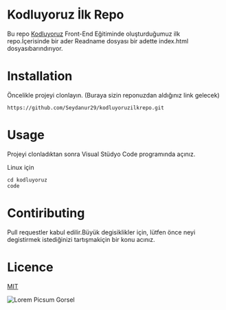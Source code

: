# Kodluyoruz İlk Repo
Bu repo [Kodluyoruz](https://kodluyoruz.org) Front-End Eğitiminde oluşturduğumuz ilk repo.İçerisinde bir ader Readname dosyası bir adette index.html dosyasıbarındırıyor.

# Installation
Öncelikle projeyi clonlayın. (Buraya sizin reponuzdan aldığınız link gelecek)
```
https://github.com/Seydanur29/kodluyoruzilkrepo.git
```
# Usage
Projeyi clonladıktan sonra Visual Stüdyo Code programında açınız.

Linux için 
```
cd kodluyoruz
code
```

# Contiributing
Pull requestler kabul edilir.Büyük degisiklikler için, lütfen önce neyi degistirmek istediğinizi tartışmakiçin bir konu acınız.

# Licence
[MIT](https://kodluyoruz.org)


![Lorem Picsum Gorsel](https://picsum.photos/200/300)
